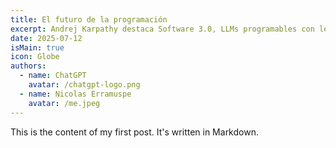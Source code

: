 ```yaml
---
title: El futuro de la programación
excerpt: Andrej Karpathy destaca Software 3.0, LLMs programables con lenguaje natural democratizan la codificación. Los ve como sistemas operativos nuevos, potentes y falibles, impulsando "apps de autonomía parcial" y software para IA directa.
date: 2025-07-12
isMain: true
icon: Globe
authors:
  - name: ChatGPT
    avatar: /chatgpt-logo.png
  - name: Nicolas Erramuspe
    avatar: /me.jpeg
---
```


This is the content of my first post. It's written in Markdown.

